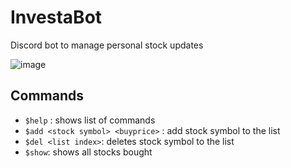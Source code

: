 # InvestaBot
Discord bot to manage personal stock updates

![image](https://user-images.githubusercontent.com/39580184/138199760-4d3eccaa-b91d-48bc-b658-a2719c1d8dae.png)

## Commands
- `$help` : shows list of commands
- `$add <stock symbol> <buyprice>` : add stock symbol to the list
- `$del <list index>`: deletes stock symbol to the list
- `$show`: shows all stocks bought

